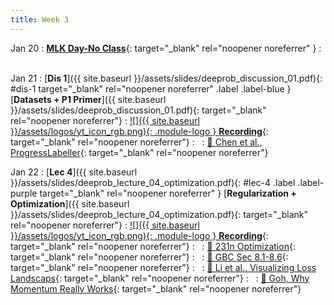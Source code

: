 ```yaml
---
title: Week 3
---
```


Jan 20
: [**MLK Day-No Class**](https://oami.umich.edu/mlk-symposium/){: target="_blank" rel="noopener noreferrer" }
: &nbsp;


Jan 21
: [**Dis 1**]({{ site.baseurl }}/assets/slides/deeprob_discussion_01.pdf){: #dis-1 target="_blank" rel="noopener noreferrer" .label .label-blue } [**Datasets + P1 Primer**]({{ site.baseurl }}/assets/slides/deeprob_discussion_01.pdf){: target="_blank" rel="noopener noreferrer"}
  : [![]({{ site.baseurl }}/assets/logos/yt_icon_rgb.png){: .module-logo } **Recording**](https://leccap.engin.umich.edu/leccap/player/r/dM3dZY){: target="_blank" rel="noopener noreferrer"}
: &nbsp;
  : [📖 Chen et al., ProgressLabeller](https://arxiv.org/abs/2203.00283){: target="_blank" rel="noopener noreferrer"}




Jan 22
: [**Lec 4**]({{ site.baseurl }}/assets/slides/deeprob_lecture_04_optimization.pdf){: #lec-4 .label .label-purple target="_blank" rel="noopener noreferrer" } [**Regularization + Optimization**]({{ site.baseurl }}/assets/slides/deeprob_lecture_04_optimization.pdf){: target="_blank" rel="noopener noreferrer"}
  : [![]({{ site.baseurl }}/assets/logos/yt_icon_rgb.png){: .module-logo } **Recording**](https://leccap.engin.umich.edu/leccap/player/r/PF88qo){: target="_blank" rel="noopener noreferrer"}
: &nbsp;
  : [📖 231n Optimization](https://cs231n.github.io/optimization-1/){: target="_blank" rel="noopener noreferrer"}
: &nbsp;
  : [📖 GBC Sec 8.1-8.6](https://www.deeplearningbook.org/contents/optimization.html){: target="_blank" rel="noopener noreferrer"}
: &nbsp;
  : [📖 Li et al., Visualizing Loss Landscaps](https://arxiv.org/abs/1712.09913){: target="_blank" rel="noopener noreferrer"}
: &nbsp;
  : [📖 Goh, Why Momentum Really Works](https://distill.pub/2017/momentum/){: target="_blank" rel="noopener noreferrer"}



